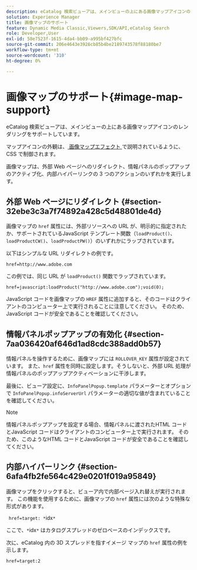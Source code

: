 ```yaml
---
description: eCatalog 検索ビューアは、メインビューの上にある画像マップアイコンのレンダリングをサポートしています。
solution: Experience Manager
title: 画像マップのサポート
feature: Dynamic Media Classic,Viewers,SDK/API,eCatalog Search
role: Developer,User
exl-id: 58e7523f-1615-4da4-bb09-a995bf427bfc
source-git-commit: 206e4643e3926cb85b4be2189743578f88180be7
workflow-type: tm+mt
source-wordcount: '310'
ht-degree: 0%

---
```


# 画像マップのサポート{#image-map-support}

eCatalog 検索ビューアは、メインビューの上にある画像マップアイコンのレンダリングをサポートしています。

マップアイコンの外観は、[ 画像マップエフェクト ](../../c-html5-s7-aem-asset-viewers/c-html5-20-ecatalog-viewer-about/c-html5-20-ecatalog-viewer-customizingviewer/r-html5-ecatalog-viewer-20-customize-imagemapeffect.md#reference-261df27d1ed145c882b26b88e33a0289) で説明されているように、CSS で制御されます。

画像マップは、外部 Web ページへのリダイレクト、情報パネルのポップアップのアクティブ化、内部ハイパーリンクの 3 つのアクションのいずれかを実行します。

## 外部 Web ページにリダイレクト {#section-32ebe3c3a7f74892a428c5d48801de4d}

画像マップの `href` 属性には、外部リソースへの URL が、明示的に指定されたか、サポートされているJavaScript テンプレート関数（`loadProduct()`、`loadProductCW()`、`loadProductPW()`）のいずれかにラップされています。

以下はシンプルな URL リダイレクトの例です。

`href=http://www.adobe.com`

この例では、同じ URL が `loadProduct()` 関数でラップされています。

`href=javascript:loadProduct("http://www.adobe.com");void(0);`

JavaScript コードを画像マップの `HREF` 属性に追加すると、そのコードはクライアントのコンピューター上で実行されることに注意してください。 そのため、JavaScript コードが安全であることを確認してください。

## 情報パネルポップアップの有効化 {#section-7aa036420af646d1ad8cdc388add0b57}

情報パネルを操作するために、画像マップには `ROLLOVER_KEY` 属性が設定されています。 また、`href` 属性を同時に設定します。そうしないと、外部 URL 処理が情報パネルのポップアップアクティベーションに干渉します。

最後に、ビューア設定に、`InfoPanelPopup.template` パラメーターとオプションで `InfoPanelPopup.infoServerUrl` パラメーターの適切な値が含まれていることを確認してください。

>[!NOTE]
>
>情報パネルポップアップを設定する場合、情報パネルに渡されたHTML コードとJavaScript コードはクライアントのコンピューター上で実行されます。 そのため、このようなHTML コードとJavaScript コードが安全であることを確認してください。

## 内部ハイパーリンク {#section-6afa4fb2fe564c429e0201f019a95849}

画像マップをクリックすると、ビューア内で内部ページ入れ替えが実行されます。 この機能を使用するために、画像マップの `href` 属性には次のような特殊な形式があります。

` href=target: *`idx`*`

ここで、`*`idx`*` はカタログスプレッドのゼロベースのインデックスです。

次に、eCatalog 内の 3D スプレッドを指すイメージ マップの `href` 属性の例を示します。

`href=target:2`
